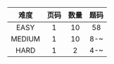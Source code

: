 |  难度  | 页码 | 数量 | 题码 |
| :----: | :--: | :--: | :--: |
|  EASY  |  1   |  10  |  58  |
| MEDIUM |  1   |  10  | 8-~  |
|  HARD  |  1   |  2   | 4-~  |

<!-- ls *EASY.js | wc -l -->
<!-- ls *MEDIUM.js | wc -l -->
<!-- ls *HARD.js | wc -l -->
